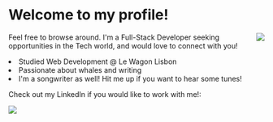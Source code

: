 <h1>Welcome to my profile!</h1>
<div>
  <img src="https://i.pinimg.com/originals/ec/e2/54/ece254153f51952fd92b9bc828d82951.gif" align="right">
  Feel free to browse around. I'm a Full-Stack Developer seeking opportunities in the Tech world, and would love to connect with you!
  <p>
    <li>Studied Web Development @ Le Wagon Lisbon</li>
    <li>Passionate about whales and writing</li>
    <li>I'm a songwriter as well! Hit me up if you want to hear some tunes!</li>
  </p>
  <p>Check out my LinkedIn if you would like to work with me!:</p>
  <p><a href="https://www.linkedin.com/in/danilo-guimaraes-webdeveloper/"><img src="https://img.shields.io/badge/LinkedIn-0077B5?style=for-the-badge&logo=linkedin&logoColor=white"></a></p>
</div>
